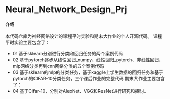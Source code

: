 # Neural_Network_Design_Prj

#### 介绍
本代码仓库为神经网络设计的课程平时实验和期末大作业的个人开源代码。
课程平时实验主要包含了：
- 01 基于sklearn分别进行分类和回归任务的两个案例代码
- 02 基于pytorch逐步从线性回归_numpy、线性回归_pytorch、非线性回归、mlp网络分类再到cnn网络分类的五个案例代码
- 03 基于sklearn的mlp的分类任务，基于kaggle上学生数据的回归任务和基于pytorch的CIFAR-10分类任务，三个课后作业的完整代码
期末大作业主要包含了：
- 04 基于Cifar-10，分别对AlexNet、VGG和ResNet进行研究和探讨。